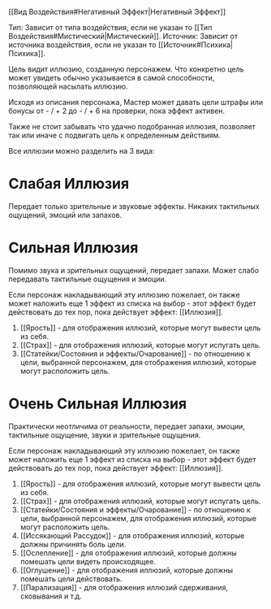 [[Вид Воздействия#Негативный Эффект|Негативный Эффект]]

Тип: Зависит от типа воздействия, если не указан то [[Тип Воздействия#Мистический|Мистический]].
Источник: Зависит от источника воздействия, если не указан то [[Источник#Психика|Психика]].

Цель видит иллюзию, созданную персонажем. Что конкретно цель может увидеть обычно указывается в самой способности, позволяющей насылать иллюзию. 

Исходя из описания персонажа, Мастер может давать цели штрафы или бонусы от - / + 2 до - / + 6 на проверки, пока эффект активен. 

Также не стоит забывать что удачно подобранная иллюзия, позволяет так или иначе с подвигать цель к определенным действиям.

Все иллюзии можно разделить на 3 вида:

# Слабая Иллюзия

Передает только зрительные и звуковые эффекты. Никаких тактильных ощущений, эмоций или запахов. 

# Сильная Иллюзия

Помимо звука и зрительных ощущений, передает запахи. Может слабо передавать тактильные ощущения и эмоции. 

Если персонаж накладывающий эту иллюзию пожелает, он также может наложить еще 1 эффект из списка на выбор - этот эффект будет действовать до тех пор, пока действует эффект: [[Иллюзия]]. 

1. [[Ярость]] - для отображения иллюзий, которые могут вывести цель из себя.
2. [[Страх]] - для отображения иллюзий, которые могут испугать цель. 
3. [[Статейки/Состояния и эффекты/Очарование]] - по отношению к цели, выбранной персонажем, для отображения иллюзий, которые могут расположить цель. 

# Очень Сильная Иллюзия

Практически неотличима от реальности, передает запахи, эмоции, тактильные ощущение, звуки и зрительные ощущения. 

Если персонаж накладывающий эту иллюзию пожелает, он также может наложить еще 1 эффект из списка на выбор - этот эффект будет действовать до тех пор, пока действует эффект: [[Иллюзия]]. 

1. [[Ярость]] - для отображения иллюзий, которые могут вывести цель из себя.
2. [[Страх]] - для отображения иллюзий, которые могут испугать цель. 
3. [[Статейки/Состояния и эффекты/Очарование]] - по отношению к цели, выбранной персонажем, для отображения иллюзий, которые могут расположить цель.
4. [[Иссякающий Рассудок]] - для отображения иллюзий, которые должны причинять боль цели.
5. [[Ослепление]] - для отображения иллюзий, которые должны помешать цели видеть происходящее. 
6. [[Оглушение]] - для отображения иллюзий, которые должны помешать цели действовать. 
7. [[Парализация]] - для отображения иллюзий сдерживания, сковывания и т.д.